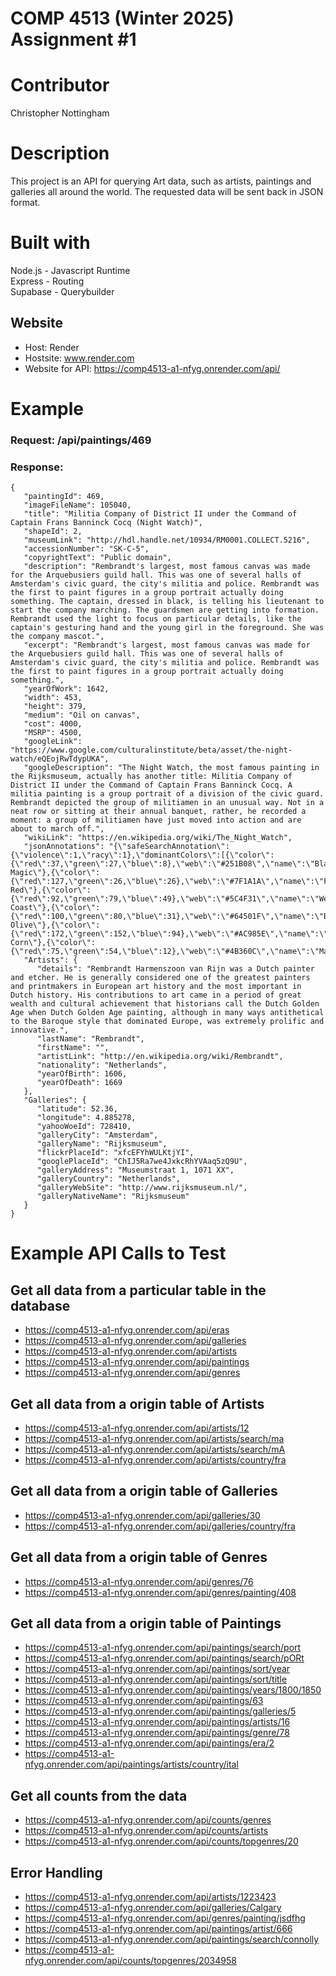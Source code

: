 # COMP 4513 (Winter 2025) Assignment #1

# Contributor 
Christopher Nottingham 

# Description
This project is an API for querying Art data, such as artists, paintings and galleries all around the world. The requested data will be sent back in JSON format. 

# Built with
Node.js - Javascript Runtime <br/>
Express - Routing <br />
Supabase - Querybuilder

## Website
- Host: Render
- Hostsite: www.render.com
- Website for API: https://comp4513-a1-nfyg.onrender.com/api/

# Example
### Request: /api/paintings/469
### Response:

```
{
   "paintingId": 469,
   "imageFileName": 105040,
   "title": "Militia Company of District II under the Command of Captain Frans Banninck Cocq (Night Watch)",
   "shapeId": 2,
   "museumLink": "http://hdl.handle.net/10934/RM0001.COLLECT.5216",
   "accessionNumber": "SK-C-5",
   "copyrightText": "Public domain",
   "description": "Rembrandt's largest, most famous canvas was made for the Arquebusiers guild hall. This was one of several halls of Amsterdam's civic guard, the city's militia and police. Rembrandt was the first to paint figures in a group portrait actually doing something. The captain, dressed in black, is telling his lieutenant to start the company marching. The guardsmen are getting into formation. Rembrandt used the light to focus on particular details, like the captain's gesturing hand and the young girl in the foreground. She was the company mascot.",
   "excerpt": "Rembrandt's largest, most famous canvas was made for the Arquebusiers guild hall. This was one of several halls of Amsterdam's civic guard, the city's militia and police. Rembrandt was the first to paint figures in a group portrait actually doing something.",
   "yearOfWork": 1642,
   "width": 453,
   "height": 379,
   "medium": "Oil on canvas",
   "cost": 4000,
   "MSRP": 4500,
   "googleLink": "https://www.google.com/culturalinstitute/beta/asset/the-night-watch/eQEojRwTdypUKA",
   "googleDescription": "The Night Watch, the most famous painting in the Rijksmuseum, actually has another title: Militia Company of District II under the Command of Captain Frans Banninck Cocq. A militia painting is a group portrait of a division of the civic guard. Rembrandt depicted the group of militiamen in an unusual way. Not in a neat row or sitting at their annual banquet, rather, he recorded a moment: a group of militiamen have just moved into action and are about to march off.",
   "wikiLink": "https://en.wikipedia.org/wiki/The_Night_Watch",
   "jsonAnnotations": "{\"safeSearchAnnotation\":{\"violence\":1,\"racy\":1},\"dominantColors\":[{\"color\":{\"red\":37,\"green\":27,\"blue\":8},\"web\":\"#251B08\",\"name\":\"Black Magic\"},{\"color\":{\"red\":127,\"green\":26,\"blue\":26},\"web\":\"#7F1A1A\",\"name\":\"Falu Red\"},{\"color\":{\"red\":92,\"green\":79,\"blue\":49},\"web\":\"#5C4F31\",\"name\":\"West Coast\"},{\"color\":{\"red\":100,\"green\":80,\"blue\":31},\"web\":\"#64501F\",\"name\":\"Bronze Olive\"},{\"color\":{\"red\":172,\"green\":152,\"blue\":94},\"web\":\"#AC985E\",\"name\":\"Barley Corn\"},{\"color\":{\"red\":75,\"green\":54,\"blue\":12},\"web\":\"#4B360C\",\"name\":\"Madras\"}]}",
   "Artists": {
      "details": "Rembrandt Harmenszoon van Rijn was a Dutch painter and etcher. He is generally considered one of the greatest painters and printmakers in European art history and the most important in Dutch history. His contributions to art came in a period of great wealth and cultural achievement that historians call the Dutch Golden Age when Dutch Golden Age painting, although in many ways antithetical to the Baroque style that dominated Europe, was extremely prolific and innovative.",
      "lastName": "Rembrandt",
      "firstName": "",
      "artistLink": "http://en.wikipedia.org/wiki/Rembrandt",
      "nationality": "Netherlands",
      "yearOfBirth": 1606,
      "yearOfDeath": 1669
   },
   "Galleries": {
      "latitude": 52.36,
      "longitude": 4.885278,
      "yahooWoeId": 728410,
      "galleryCity": "Amsterdam",
      "galleryName": "Rijksmuseum",
      "flickrPlaceId": "xfcEFYhWULKtjYI",
      "googlePlaceId": "ChIJ5Ra7we4JxkcRhYVAaq5zQ9U",
      "galleryAddress": "Museumstraat 1, 1071 XX",
      "galleryCountry": "Netherlands",
      "galleryWebSite": "http://www.rijksmuseum.nl/",
      "galleryNativeName": "Rijksmuseum"
   }
}
```

# Example API Calls to Test
## Get all data from a particular table in the database
- https://comp4513-a1-nfyg.onrender.com/api/eras 
- https://comp4513-a1-nfyg.onrender.com/api/galleries 
- https://comp4513-a1-nfyg.onrender.com/api/artists
- https://comp4513-a1-nfyg.onrender.com/api/paintings
- https://comp4513-a1-nfyg.onrender.com/api/genres
## Get all data from a origin table of Artists
- https://comp4513-a1-nfyg.onrender.com/api/artists/12
- https://comp4513-a1-nfyg.onrender.com/api/artists/search/ma
- https://comp4513-a1-nfyg.onrender.com/api/artists/search/mA
- https://comp4513-a1-nfyg.onrender.com/api/artists/country/fra
## Get all data from a origin table of Galleries
- https://comp4513-a1-nfyg.onrender.com/api/galleries/30
- https://comp4513-a1-nfyg.onrender.com/api/galleries/country/fra
## Get all data from a origin table of Genres
- https://comp4513-a1-nfyg.onrender.com/api/genres/76
- https://comp4513-a1-nfyg.onrender.com/api/genres/painting/408
## Get all data from a origin table of Paintings
- https://comp4513-a1-nfyg.onrender.com/api/paintings/search/port
- https://comp4513-a1-nfyg.onrender.com/api/paintings/search/pORt
- https://comp4513-a1-nfyg.onrender.com/api/paintings/sort/year
- https://comp4513-a1-nfyg.onrender.com/api/paintings/sort/title
- https://comp4513-a1-nfyg.onrender.com/api/paintings/years/1800/1850
- https://comp4513-a1-nfyg.onrender.com/api/paintings/63
- https://comp4513-a1-nfyg.onrender.com/api/paintings/galleries/5
- https://comp4513-a1-nfyg.onrender.com/api/paintings/artists/16
- https://comp4513-a1-nfyg.onrender.com/api/paintings/genre/78
- https://comp4513-a1-nfyg.onrender.com/api/paintings/era/2
- https://comp4513-a1-nfyg.onrender.com/api/paintings/artists/country/ital
## Get all counts from the data
- https://comp4513-a1-nfyg.onrender.com/api/counts/genres
- https://comp4513-a1-nfyg.onrender.com/api/counts/artists
- https://comp4513-a1-nfyg.onrender.com/api/counts/topgenres/20

## Error Handling
- https://comp4513-a1-nfyg.onrender.com/api/artists/1223423
- https://comp4513-a1-nfyg.onrender.com/api/galleries/Calgary
- https://comp4513-a1-nfyg.onrender.com/api/genres/painting/jsdfhg
- https://comp4513-a1-nfyg.onrender.com/api/paintings/artist/666
- https://comp4513-a1-nfyg.onrender.com/api/paintings/search/connolly
- https://comp4513-a1-nfyg.onrender.com/api/counts/topgenres/2034958
